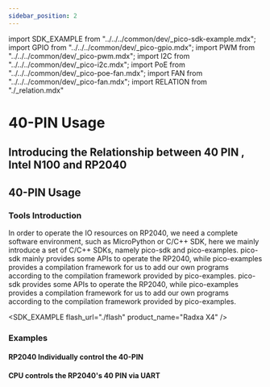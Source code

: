 ```yaml
---
sidebar_position: 2
---
```


import SDK_EXAMPLE from "../../../common/dev/\_pico-sdk-example.mdx";
import GPIO from "../../../common/dev/\_pico-gpio.mdx";
import PWM from "../../../common/dev/\_pico-pwm.mdx";
import I2C from "../../../common/dev/\_pico-i2c.mdx";
import PoE from "../../../common/dev/\_pico-poe-fan.mdx";
import FAN from "../../../common/dev/\_pico-fan.mdx";
import RELATION from "./\_relation.mdx"

# 40-PIN Usage

## Introducing the Relationship between 40 PIN , Intel N100 and RP2040

<RELATION />

## 40-PIN Usage

### Tools Introduction

In order to operate the IO resources on RP2040, we need a complete software environment, such as MicroPython or C/C++ SDK, here we mainly introduce a set of C/C++ SDKs, namely pico-sdk and pico-examples. pico-sdk mainly provides some APIs to operate the RP2040, while pico-examples provides a compilation framework for us to add our own programs according to the compilation framework provided by pico-examples. pico-sdk provides some APIs to operate the RP2040, while pico-examples provides a compilation framework for us to add our own programs according to the compilation framework provided by pico-examples.

<SDK_EXAMPLE flash_url="./flash" product_name="Radxa X4" />

### Examples

#### RP2040 Individually control the 40-PIN

<GPIO flash_url="./flash" gpio_definition="./gpio" product_name="Radxa X4"  led_pin="PIN_5" />

<I2C flash_url="./flash" product_name="Radxa X4"  scl_pin="PIN_5" sda_pin="PIN_3" />

<PWM flash_url="./flash" product_name="Radxa X4" led_pin="PIN_5" />

<PoE flash_url="./flash" product_name="Radxa X4" poe_name="Radxa 25W PoE+ HAT for X4" poe_img="/img/x/x4/25w_poe_plus_for_x4_04.webp" />

#### CPU controls the RP2040's 40 PIN via UART

<FAN flash_url="./flash" product_name="Radxa X4" />
